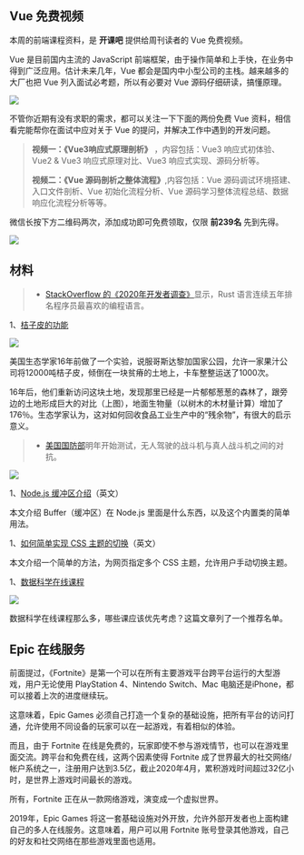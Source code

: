 ## Vue 免费视频

本周的前端课程资料，是 **开课吧** 提供给周刊读者的 Vue 免费视频。

Vue 是目前国内主流的 JavaScript 前端框架，由于操作简单和上手快，在业务中得到广泛应用。估计未来几年，Vue 都会是国内中小型公司的主栈。越来越多的大厂也把 Vue 列入面试必考题，所以有必要对 Vue 源码仔细研读，搞懂原理。

![](https://www.wangbase.com/blogimg/asset/202006/bg2020060302.jpg)

不管你近期有没有求职的需求，都可以关注一下下面的两份免费 Vue 资料，相信看完能帮你在面试中应对关于 Vue 的提问，并解决工作中遇到的开发问题。

> **视频一：《Vue3响应式原理剖析》** ，内容包括：Vue3 响应式初体验、Vue2 & Vue3 响应式原理对比、Vue3 响应式实现、源码分析等。
> 
> **视频二：《Vue 源码剖析之整体流程》**,内容包括：Vue 源码调试环境搭建、入口文件剖析、Vue 初始化流程分析、Vue 源码学习整体流程总结、数据响应化流程分析等等。

微信长按下方二维码两次，添加成功即可免费领取，仅限 **前239名** 先到先得。

![](https://www.wangbase.com/blogimg/asset/202006/bg2020060303.jpg)

## 材料

> - [StackOverflow 的《2020年开发者调查》](https://stackoverflow.blog/2020/06/05/why-the-developers-who-use-rust-love-it-so-much/)显示，Rust 语言连续五年排名程序员最喜欢的编程语言。

1、[桔子皮的功能](https://www.princeton.edu/news/2017/08/22/orange-new-green-how-orange-peels-revived-costa-rican-forest)

![](https://www.wangbase.com/blogimg/asset/202006/bg2020060801.jpg)

美国生态学家16年前做了一个实验，说服哥斯达黎加国家公园，允许一家果汁公司将12000吨桔子皮，倾倒在一块贫瘠的土地上，卡车整整运送了1000次。

16年后，他们重新访问这块土地，发现那里已经是一片郁郁葱葱的森林了，跟旁边的土地形成巨大的对比（上图），地面生物量（以树木的木材量计算）增加了176％。生态学家认为，这对如何回收食品工业生产中的“残余物”，有很大的启示意义。

 > - [美国国防部](https://www.thedrive.com/the-war-zone/33866/manned-fighter-to-face-an-autonomous-drone-next-year-in-a-sci-fi-movie-like-showdown)明年开始测试，无人驾驶的战斗机与真人战斗机之间的对抗。

![](https://www.wangbase.com/blogimg/asset/202006/bg2020060802.jpg)

1、[Node.js 缓冲区介绍](https://livecodestream.dev/post/2020-06-06-a-complete-introduction-to-node-buffers/)（英文）

本文介绍 Buffer（缓冲区）在 Node.js 里面是什么东西，以及这个内置类的简单用法。

1、[如何简单实现 CSS 主题的切换](https://uglyduck.ca/quick-dirty-theme-switcher/)（英文）

本文介绍一个简单的方法，为网页指定多个 CSS 主题，允许用户手动切换主题。

1、[数据科学在线课程](https://davidadrian.cc/top-courses-data-science/)

![](https://www.wangbase.com/blogimg/asset/202006/bg2020060701.jpg)

数据科学在线课程那么多，哪些课应该优先考虑？这篇文章列了一个推荐名单。

## Epic 在线服务

前面提过，《Fortnite》是第一个可以在所有主要游戏平台跨平台运行的大型游戏，用户无论使用 PlayStation 4、Nintendo Switch、Mac 电脑还是iPhone，都可以接着上次的进度继续玩。

这意味着，Epic Games 必须自己打造一个复杂的基础设施，把所有平台的访问打通，允许使用不同设备的玩家可以在一起游戏，有着相似的体验。

而且，由于 Fortnite 在线是免费的，玩家即使不参与游戏情节，也可以在游戏里面交流。跨平台和免费在线，这两个因素使得 Fortnite 成了世界最大的社交网络/帐户系统之一，注册用户达到3.5亿，截止2020年4月，累积游戏时间超过32亿小时，是世界上游戏时间最长的游戏。

所有，Fortnite 正在从一款网络游戏，演变成一个虚拟世界。

2019年，Epic Games 将这一套基础设施对外开放，允许外部开发者也上面构建自己的多人在线服务。这意味着，用户可以用 Fortnite 账号登录其他游戏，自己的好友和社交网络在那些游戏里面也适用。
